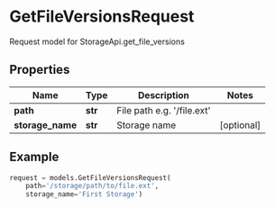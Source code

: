 # GetFileVersionsRequest

Request model for StorageApi.get_file_versions

## Properties

Name | Type | Description | Notes
---- | ---- | ----------- | -----
**path** |**str** |File path e.g. '/file.ext' |
**storage_name** |**str** |Storage name |[optional] 

## Example
```python
request = models.GetFileVersionsRequest(
    path='/storage/path/to/file.ext',
    storage_name='First Storage')
```
